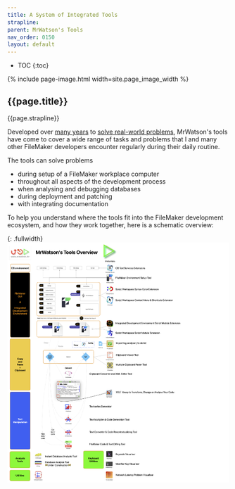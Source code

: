 ```yaml
---
title: A System of Integrated Tools
strapline: 
parent: MrWatson's Tools
nav_order: 0150
layout: default
---
```

- TOC
{:toc}

{% include page-image.html width=site.page_image_width %}

## {{page.title}}

{{page.strapline}}

Developed over [many years](the-history-of-mrwatsons-tools.html) to [solve real-world problems](solutions-to-daily-problems.html), MrWatson's tools have come to cover a wide range of tasks and problems that I and many other FileMaker developers encounter regularly during their daily routine.

The tools can solve problems

- during setup of a FileMaker workplace computer
- throughout all aspects of the development process
- when analysing and debugging databases
- during deployment and patching
- with integrating documentation

To help you understand where the tools fit into the FileMaker development ecosystem, and how they work together, here is a schematic overview:


{: .fullwidth}
![Overview of MrWatson's Tools](/assets/images/mrwatsons-tools-overview-2025.png)
